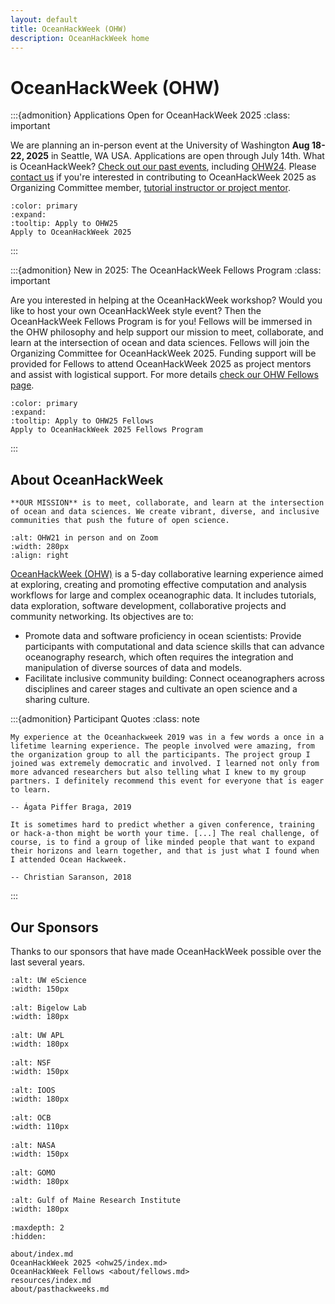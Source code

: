 ```yaml
---
layout: default
title: OceanHackWeek (OHW)
description: OceanHackWeek home
---
```


# OceanHackWeek (OHW)

:::{admonition} Applications Open for OceanHackWeek 2025
:class: important

We are planning an in-person event at the University of Washington **Aug 18-22, 2025** in Seattle, WA USA. Applications are open through July 14th. 
What is OceanHackWeek? [Check out our past events](about/pasthackweeks), including [OHW24](ohw24/index). Please [contact us](about/contact) if you're interested in contributing to OceanHackWeek 2025 as Organizing Committee member, [tutorial instructor or project mentor](resources/organizing/index).

```{button-link} https://forms.gle/npWmq1QA4twbV5LT7
:color: primary
:expand:
:tooltip: Apply to OHW25
Apply to OceanHackWeek 2025
```
:::

:::{admonition} New in 2025: The OceanHackWeek Fellows Program
:class: important

Are you interested in helping at the OceanHackWeek workshop? Would you like to host your own OceanHackWeek style event? Then the OceanHackWeek Fellows Program is for you!
Fellows will be immersed in the OHW philosophy and help support our mission to meet, collaborate, and learn at the intersection of ocean and data sciences. 
Fellows will join the Organizing Committee for OceanHackWeek 2025. Funding support will be provided for Fellows to attend OceanHackWeek 2025 as project mentors and assist
with logistical support. 
For more details [check our OHW Fellows page](about/fellows). 

```{button-link} https://forms.gle/pPiyq5yrmEABzhXB8
:color: primary
:expand:
:tooltip: Apply to OHW25 Fellows
Apply to OceanHackWeek 2025 Fellows Program
```
:::


<!-- https://getbootstrap.com/docs/4.0/components/buttons/ -->

<!--
::::{grid} 1 2 2 2
:::{grid-item-card}  Get started

- **(start/your-first-book.md)**: a step-by-step tutorial to get started.

- **(create-a-template-book)**: get started with a simple template book.
:::
:::{grid-item-card}  Be inspired

[**The Jupyter Book Gallery**](http://gallery.jupyterbook.org): A gallery of community books that have been created with Jupyter Book.

[**The QuantEcon Python Lectures**](https://python.quantecon.org/intro.html): A full mathematical textbook built with a custom Jupyter Book theme.
:::
::::
-->

## About OceanHackWeek

```{epigraph}
**OUR MISSION** is to meet, collaborate, and learn at the intersection of ocean and data sciences. We create vibrant, diverse, and inclusive communities that push the future of open science.
```

```{image} assets/images/OHW21-collage-the3groups.jpg
:alt: OHW21 in person and on Zoom
:width: 280px
:align: right
```
[OceanHackWeek (OHW)](about/index) is a 5-day collaborative learning experience aimed at exploring,
creating and promoting effective computation and analysis workflows for
large and complex oceanographic data. It includes tutorials, data exploration, software development, collaborative projects and community networking.
Its objectives are to:
				
- Promote data and software proficiency in ocean scientists: Provide participants with computational and data science skills that can advance oceanography research, which often requires the integration and manipulation of diverse sources of data and models.
- Facilitate inclusive community building: Connect oceanographers across disciplines and career stages and cultivate an open science and a sharing culture.


:::{admonition} Participant Quotes
:class: note

```{epigraph}
My experience at the Oceanhackweek 2019 was in a few words a once in a lifetime learning experience. The people involved were amazing, from the organization group to all the participants. The project group I joined was extremely democratic and involved. I learned not only from more advanced researchers but also telling what I knew to my group partners. I definitely recommend this event for everyone that is eager to learn.

-- Ágata Piffer Braga, 2019
```

```{epigraph}
It is sometimes hard to predict whether a given conference, training or hack-a-thon might be worth your time. [...] The real challenge, of course, is to find a group of like minded people that want to expand their horizons and learn together, and that is just what I found when I attended Ocean Hackweek.

-- Christian Saranson, 2018
```
:::

## Our Sponsors

Thanks to our sponsors that have made OceanHackWeek possible over the last several years.

<div class="row">
  <div class="col-4" style="margin-bottom: 1rem">

```{image} assets/images/eScience_square_logo.jpg
:alt: UW eScience
:width: 150px
```

  </div>
  <div class="col-4" style="margin-bottom: 1rem">

```{image} assets/images/BigelowLabs.png
:alt: Bigelow Lab
:width: 180px
```

  </div>
  <div class="col-4" style="margin-bottom: 1rem">

```{image} assets/images/apl_logo_blue.jpg
:alt: UW APL
:width: 180px
```

  </div>
</div>

<div class="row">
  <div class="col-4" style="margin-bottom: 1rem">

```{image} assets/images/nsf.jpeg
:alt: NSF
:width: 150px
```

  </div>
  <div class="col-4" style="margin-bottom: 1rem">

```{image} assets/images/ioos_logo.jpg
:alt: IOOS
:width: 180px
```

  </div>
  <div class="col-4" style="margin-bottom: 1rem">

```{image} assets/images/OCB_logo.png
:alt: OCB
:width: 110px
```

  </div>
</div>

<div class="row">
  <div class="col-4" style="margin-bottom: 1rem">

```{image} assets/images/logos/nasa-logo.sm.png
:alt: NASA
:width: 150px
```

  </div>

  <div class="col-4" style="margin-bottom: 1rem">
  
  ```{image} assets/images/logos/GOMO_Horizontal_Lockup_Logo_in_Blue.png
  :alt: GOMO
  :width: 180px
  ```

  </div>

  <div class="col-4" style="margin-bottom: 1rem">

  ```{image} assets/images/logos/GMRI.png
  :alt: Gulf of Maine Research Institute
  :width: 180px
  ```

  </div>

</div>


```{toctree}
:maxdepth: 2
:hidden:

about/index.md
OceanHackWeek 2025 <ohw25/index.md>
OceanHackWeek Fellows <about/fellows.md>
resources/index.md
about/pasthackweeks.md
```
